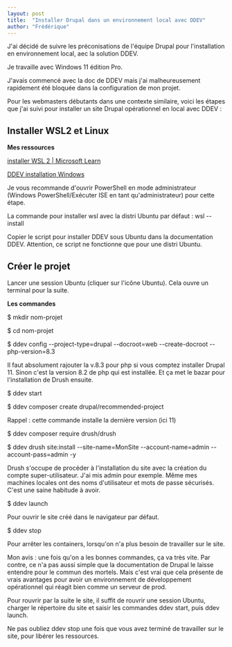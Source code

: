 ```yaml
---
layout: post
title:  "Installer Drupal dans un environnement local avec DDEV"
author: "Frédérique"
---
```


J'ai décidé de suivre les préconisations de l'équipe Drupal pour l'installation en environnement local, aec la solution DDEV.

Je travaille avec Windows 11 édition Pro.

J'avais commencé avec la doc de DDEV mais j'ai malheureusement rapidement été bloquée dans la configuration de mon projet.

Pour les webmasters débutants dans une contexte similaire, voici les étapes que j'ai suivi pour installer un site Drupal opérationnel en local avec DDEV :

## Installer WSL2 et Linux

**Mes ressources**

[installer WSL 2 | Microsoft Learn](https://learn.microsoft.com/fr-fr/windows/wsl/install)

[DDEV installation Windows](https://ddev.readthedocs.io/en/stable/users/install/ddev-installation/#windows)

Je vous recommande d'ouvrir PowerShell en mode administrateur (Windows PowerShell/Exécuter ISE en tant qu'administrateur) pour cette étape.

La commande pour installer wsl avec la distri Ubuntu par défaut : wsl --install

Copier le script pour installer DDEV sous Ubuntu dans la documentation DDEV. Attention, ce script ne fonctionne que pour une distri Ubuntu.

## Créer le projet

Lancer une session Ubuntu (cliquer sur l'icône Ubuntu). Cela ouvre un terminal pour la suite.

**Les commandes**

$ mkdir nom-projet

$ cd nom-projet

$ ddev config --project-type=drupal --docroot=web --create-docroot --php-version=8.3

Il faut absolument rajouter la v.8.3 pour php si vous comptez installer Drupal 11. Sinon c'est la version 8.2 de php qui est installée. Et ça met le bazar pour l'installation de Drush ensuite.

$ ddev start

$ ddev composer create drupal/recommended-project

Rappel : cette commande installe la dernière version (ici 11)

$ ddev composer require drush/drush

$ ddev drush site:install --site-name=MonSite --account-name=admin --account-pass=admin -y

Drush s'occupe de procéder à l'installation du site avec la création du compte super-utilisateur. J'ai mis admin pour exemple. Même mes machines locales ont des noms d'utilisateur et mots de passe sécurisés. C'est une saine habitude à avoir.

$ ddev launch

Pour ouvrir le site créé dans le navigateur par défaut.

$ ddev stop

Pour arrêter les containers, lorsqu'on n'a plus besoin de travailler sur le site.


Mon avis : une fois qu'on a les bonnes commandes, ça va très vite. Par contre, ce n'a pas aussi simple que la documentation de Drupal le laisse entendre pour le commun des mortels.
Mais c'est vrai que cela présente de vrais avantages pour avoir un environnement de développement opérationnel qui réagit bien comme un serveur de prod.

Pour rouvrir par la suite le site, il suffit de rouvrir une session Ubuntu, charger le répertoire du site et saisir les commandes ddev start, puis ddev launch.

Ne pas oubliez ddev stop une fois que vous avez terminé de travailler sur le site, pour libérer les ressources.
